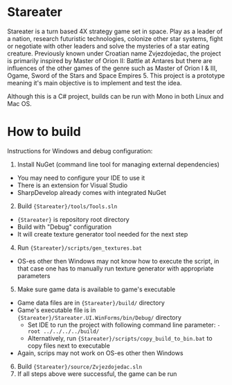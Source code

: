 # Stareater

Stareater is a turn based 4X strategy game set in space. Play as a leader of a nation, research futuristic technologies, colonize other star systems, fight or negotiate with other leaders and solve the mysteries of a star eating creature. Previously known under Croatian name Zvjezdojedac, the project is primarily inspired by Master of Orion II: Battle at Antares but there are influences of the other games of the genre such as Master of Orion I & III, Ogame, Sword of the Stars and Space Empires 5. This project is a prototype meaning it's main objective is to implement and test the idea.

Although this is a C# project, builds can be run with Mono in both Linux and Mac OS.

# How to build

Instructions for Windows and debug configuration:

1. Install NuGet (command line tool for managing external dependencies)
  * You may need to configure your IDE to use it
  * There is an extension for Visual Studio
  * SharpDevelop already comes with integrated NuGet
2. Build `{Stareater}/tools/Tools.sln`
  * `{Stareater}` is repository root directory
  * Build with "Debug" configuration
  * It will create texture generator tool needed for the next step
4. Run `{Stareater}/scripts/gen_textures.bat`
  * OS-es other then Windows may not know how to execute the script, in that case one has to manually run texture generator with appropriate parameters
5. Make sure game data is available to game's executable
  * Game data files are in `{Stareater}/build/` directory
  * Game's executable file is in `{Stareater}/Stareater.UI.WinForms/bin/Debug/` directory
    * Set IDE to run the project with following command line parameter: `-root ../../../../build/`
    * Alternatively, run `{Stareater}/scripts/copy_build_to_bin.bat` to copy files next to executable
  * Again, scrips may not work on OS-es other then Windows
6. Build `{Stareater}/source/Zvjezdojedac.sln`
7. If all steps above were successful, the game can be run